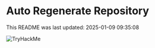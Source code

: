 # Auto Regenerate Repository

This README was last updated: 2025-01-09 09:35:08

 ![TryHackMe](https://tryhackme.com/badge/533634)